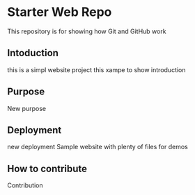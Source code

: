 # Starter Web Repo

This repository is for showing how Git and GitHub work
## Intoduction
this is a simpl website project
this xampe to show introduction

## Purpose
New purpose
## Deployment
new deployment
Sample website with plenty of files for demos
## How to contribute
Contribution

